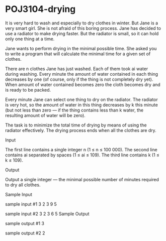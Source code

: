 # POJ3104-drying
It is very hard to wash and especially to dry clothes in winter. But Jane is a very smart girl. She is not afraid of this boring process. Jane has decided to use a radiator to make drying faster. But the radiator is small, so it can hold only one thing at a time.

Jane wants to perform drying in the minimal possible time. She asked you to write a program that will calculate the minimal time for a given set of clothes.

There are n clothes Jane has just washed. Each of them took ai water during washing. Every minute the amount of water contained in each thing decreases by one (of course, only if the thing is not completely dry yet). When amount of water contained becomes zero the cloth becomes dry and is ready to be packed.

Every minute Jane can select one thing to dry on the radiator. The radiator is very hot, so the amount of water in this thing decreases by k this minute (but not less than zero — if the thing contains less than k water, the resulting amount of water will be zero).

The task is to minimize the total time of drying by means of using the radiator effectively. The drying process ends when all the clothes are dry.

Input

The first line contains a single integer n (1 ≤ n ≤ 100 000). The second line contains ai separated by spaces (1 ≤ ai ≤ 109). The third line contains k (1 ≤ k ≤ 109).

Output

Output a single integer — the minimal possible number of minutes required to dry all clothes.

Sample Input

sample input #1
3
2 3 9
5

sample input #2
3
2 3 6
5
Sample Output

sample output #1
3

sample output #2
2
